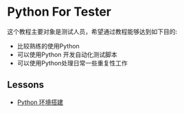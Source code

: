# Python For Tester

这个教程主要对象是测试人员，希望通过教程能够达到如下目的:

- 比较熟练的使用Python
- 可以使用Python 开发自动化测试脚本
- 可以使用Python处理日常一些重复性工作

## Lessons

- [Python 环境搭建](docs/1-Python-Setup.md) 